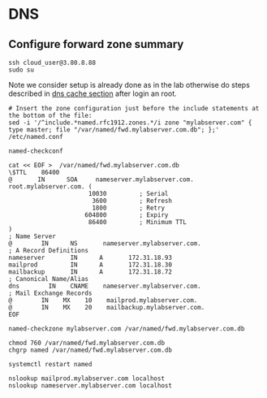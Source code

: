 # DNS 

## Configure forward zone summary

<!--
We automate this with a sed
https://fabianlee.org/2018/10/28/linux-using-sed-to-insert-lines-before-or-after-a-match/

````
vim /etc/named.conf
# Insert the zone configuration just before the include statements at the bottom of the file:

zone "mylabserver.com" {
type master;
file "/var/named/fwd.mylabserver.com.db";
};
````

-->


````
ssh cloud_user@3.80.8.88
sudo su
````

Note we consider setup is already done as in the lab otherwise do steps described in [dns cache section](./p1-1-dns-cache.md) after login an root.

````
# Insert the zone configuration just before the include statements at the bottom of the file:
sed -i '/^include.*named.rfc1912.zones.*/i zone "mylabserver.com" { type master; file "/var/named/fwd.mylabserver.com.db"; };' /etc/named.conf

named-checkconf

cat << EOF >  /var/named/fwd.mylabserver.com.db
\$TTL    86400
@       IN      SOA     nameserver.mylabserver.com. root.mylabserver.com. (
                      10030         ; Serial
                       3600         ; Refresh
                       1800         ; Retry
                     604800         ; Expiry
                      86400         ; Minimum TTL
)
; Name Server
@        IN      NS       nameserver.mylabserver.com.
; A Record Definitions
nameserver       IN      A       172.31.18.93
mailprod         IN      A       172.31.18.30
mailbackup       IN      A       172.31.18.72
; Canonical Name/Alias
dns        IN    CNAME    nameserver.mylabserver.com.
; Mail Exchange Records
@        IN    MX    10    mailprod.mylabserver.com.
@        IN    MX    20    mailbackup.mylabserver.com.
EOF

named-checkzone mylabserver.com /var/named/fwd.mylabserver.com.db

chmod 760 /var/named/fwd.mylabserver.com.db
chgrp named /var/named/fwd.mylabserver.com.db

systemctl restart named

nslookup mailprod.mylabserver.com localhost
nslookup nameserver.mylabserver.com localhost
````
